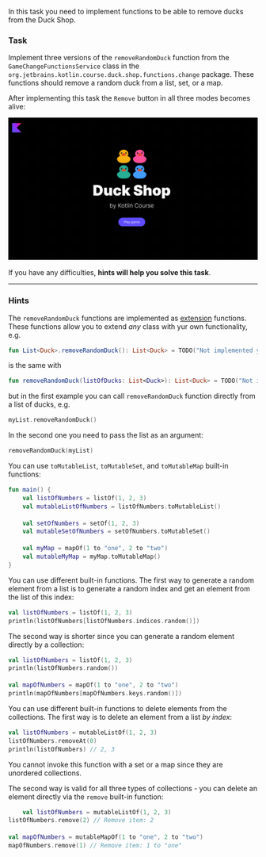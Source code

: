 In this task you need to implement functions to be able to 
remove ducks from the Duck Shop.

### Task

Implement three versions of the `removeRandomDuck` function from the `GameChangeFunctionsService` class in
the `org.jetbrains.kotlin.course.duck.shop.functions.change` package.
These functions should remove a random duck from a list, set, or a map.

After implementing this task the `Remove` button in all three modes becomes alive:

![Current state](../../utils/src/main/resources/images/duck/shop/states/state_4.gif)

If you have any difficulties, **hints will help you solve this task**.

----

### Hints

<div class="hint" title="What extension functions are?">

  The `removeRandomDuck` functions are implemented as [extension](https://kotlinlang.org/docs/extensions.html#extension-functions) functions.
  These functions allow you to extend _any_ class with yur own functionality, e.g.

```kotlin
fun List<Duck>.removeRandomDuck(): List<Duck> = TODO("Not implemented yet")
```
is the same with
```kotlin
fun removeRandomDuck(listOfDucks: List<Duck>): List<Duck> = TODO("Not implemented yet")
```
but in the first example you can call `removeRandomDuck` function directly from a list of ducks, e.g.
```kotlin
myList.removeRandomDuck()
```
In the second one you need to pass the list as an argument:
```kotlin
removeRandomDuck(myList)
```
</div>


 <div class="hint" title="How to convert a collection to a mutable one">

You can use `toMutableList`, `toMutableSet`, and `toMutableMap` built-in functions:
```kotlin
fun main() {
    val listOfNumbers = listOf(1, 2, 3)
    val mutableListOfNumbers = listOfNumbers.toMutableList()

    val setOfNumbers = setOf(1, 2, 3)
    val mutableSetOfNumbers = setOfNumbers.toMutableSet()

    val myMap = mapOf(1 to "one", 2 to "two")
    val mutableMyMap = myMap.toMutableMap()
}
```
 </div>

<div class="hint" title="How to generate a random element from a list, set, and map?">

You can use different built-in functions. The first way to generate a random element from a list 
is to generate a random index and get an element from the list of this index:
```kotlin
val listOfNumbers = listOf(1, 2, 3)
println(listOfNumbers[listOfNumbers.indices.random()])
```

The second way is shorter since you can generate a random element directly by a collection:
```kotlin
val listOfNumbers = listOf(1, 2, 3)
println(listOfNumbers.random())

val mapOfNumbers = mapOf(1 to "one", 2 to "two")
println(mapOfNumbers[mapOfNumbers.keys.random()])
```
</div>

<div class="hint" title="How to remove an element from a list, set, and map?">

You can use different built-in functions to delete elements from the collections.
The first way is to delete an element from a list _by index_:
```kotlin
val listOfNumbers = mutableListOf(1, 2, 3)
listOfNumbers.removeAt(0)
println(listOfNumbers) // 2, 3
```

You cannot invoke this function with a set or a map since they are unordered collections.

The second way is valid for all three types of collections - you can delete an element 
directly via the `remove` built-in function:
```kotlin
    val listOfNumbers = mutableListOf(1, 2, 3)
listOfNumbers.remove(2) // Remove item: 2

val mapOfNumbers = mutableMapOf(1 to "one", 2 to "two")
mapOfNumbers.remove(1) // Remove item: 1 to "one"
```
</div>


 